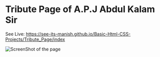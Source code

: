 # Tribute Page of A.P.J Abdul Kalam Sir

See Live: https://see-its-manish.github.io/Basic-Html-CSS-Projects/Tribute_Page/index

![ScreenShot of the page](https://i.ibb.co/djRX6Gg/Tribute-Page-A-P-J-Abdul-Kalam.png)
